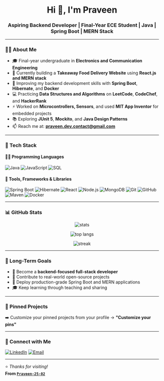 <h1 align="center">Hi 👋, I'm Praveen</h1>
<h3 align="center">Aspiring Backend Developer | Final-Year ECE Student | Java | Spring Boot | MERN Stack</h3>

---

### 👨‍💻 About Me

- 🎓 Final-year undergraduate in **Electronics and Communication Engineering**
- 🔭 Currently building a **Takeaway Food Delivery Website** using **React.js and MERN stack**
- 🌱 Improving my backend development skills with **Spring Boot**, **Hibernate**, and **Docker**
- 💻 Practicing **Data Structures and Algorithms** on **LeetCode**, **CodeChef**, and **HackerRank**
- ⚡ Worked on **Microcontrollers, Sensors**, and used **MIT App Inventor** for embedded projects
- 📚 Exploring **JUnit 5**, **Mockito**, and **Java Design Patterns**
- 📫 Reach me at: **praveen.dev.contact@gmail.com**

---

### 🚀 Tech Stack

#### 👨‍💻 Programming Languages
![Java](https://img.shields.io/badge/Java-007396?style=flat-square&logo=java&logoColor=white)
![JavaScript](https://img.shields.io/badge/JavaScript-F7DF1E?style=flat-square&logo=javascript&logoColor=black)
![SQL](https://img.shields.io/badge/SQL-336791?style=flat-square&logo=postgresql&logoColor=white)

#### 🧰 Tools, Frameworks & Libraries
![Spring Boot](https://img.shields.io/badge/Spring_Boot-6DB33F?style=flat-square&logo=spring-boot&logoColor=white)
![Hibernate](https://img.shields.io/badge/Hibernate-59666C?style=flat-square&logo=hibernate)
![React](https://img.shields.io/badge/React-20232A?style=flat-square&logo=react&logoColor=61DAFB)
![Node.js](https://img.shields.io/badge/Node.js-339933?style=flat-square&logo=nodedotjs&logoColor=white)
![MongoDB](https://img.shields.io/badge/MongoDB-4EA94B?style=flat-square&logo=mongodb&logoColor=white)
![Git](https://img.shields.io/badge/Git-F05032?style=flat-square&logo=git&logoColor=white)
![GitHub](https://img.shields.io/badge/GitHub-181717?style=flat-square&logo=github)
![Maven](https://img.shields.io/badge/Maven-C71A36?style=flat-square&logo=apachemaven&logoColor=white)
![Docker](https://img.shields.io/badge/Docker-2496ED?style=flat-square&logo=docker&logoColor=white)

---

### 📊 GitHub Stats

<p align="center">
  <img src="https://github-readme-stats.vercel.app/api?username=Praveen-25-02&show_icons=true&theme=github_dark" alt="stats" />
</p>
<p align="center">
  <img src="https://github-readme-stats.vercel.app/api/top-langs/?username=Praveen-25-02&layout=compact&theme=github_dark" alt="top langs" />
</p>
<p align="center">
  <img src="https://github-readme-streak-stats.herokuapp.com/?user=Praveen-25-02&theme=github-dark-blue" alt="streak" />
</p>

---

### 🎯 Long-Term Goals

- 🔧 Become a **backend-focused full-stack developer**
- 🧪 Contribute to real-world open-source projects
- 🚀 Deploy production-grade Spring Boot and MERN applications
- 🎓 Keep learning through teaching and sharing

---

### 📌 Pinned Projects

➡️ Customize your pinned projects from your profile → **"Customize your pins"**

---

### 🤝 Connect with Me

[![LinkedIn](https://img.shields.io/badge/LinkedIn-blue?style=flat&logo=linkedin&logoColor=white)](https://linkedin.com/in/your-link)
[![Email](https://img.shields.io/badge/Gmail-D14836?style=flat&logo=gmail&logoColor=white)](mailto:praveen.dev.contact@gmail.com)

---

⭐️ *Thanks for visiting!*  
**From [`Praveen-25-02`](https://github.com/Praveen-25-02)**
